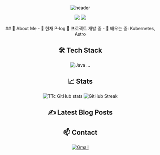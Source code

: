 <div align="center"> 

![header](https://capsule-render.vercel.app/api?type=Waving&color=auto&height=150&section=header&text=Welcome🎈&fontColor=ffffff&fontSize=70&animation=fadeIn&fontAlignY=55&desc=%20&descAlignY=62&descAlign=62)

<p align="center">
  <img src="https://img.shields.io/badge/Spring%20Boot-3.x-brightgreen?logo=springboot" />
  <img src="https://img.shields.io/badge/React-18-blue?logo=react" />
</p>
## 📌 About Me
- 🔭 현재 P-log 🌿 프로젝트 개발 중
- 🌱 배우는 중: Kubernetes, Astro

## 🛠 Tech Stack
![Java](https://img.shields.io/badge/Java-17-blue?logo=openjdk) …

## 📈 Stats
![TTc GitHub stats](https://github-readme-stats.vercel.app/api?username=TTc&show_icons=true)
![GitHub Streak](https://streak-stats.demolab.com?user=TTc)

## ✍️ Latest Blog Posts
<!-- BLOG-POST-LIST:START -->
<!-- BLOG-POST-LIST:END -->

## 📫 Contact
[![Gmail](https://img.shields.io/badge/-gmail-red?style=flat&logo=gmail)](mailto:you@example.com)
 
 <br/>
